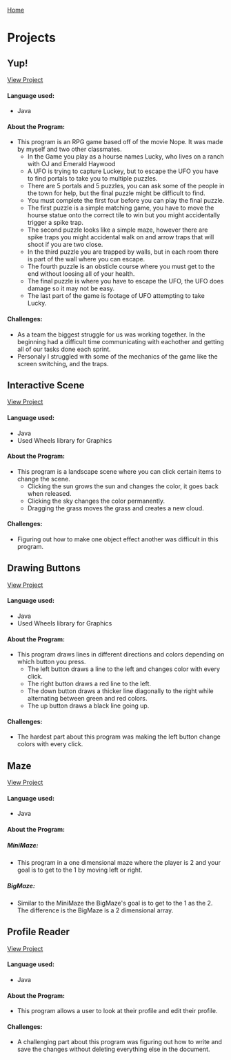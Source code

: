 [Home](./)
# Projects

## Yup!
[View Project](https://github.com/rpekash/Yup-RPG-Game)

#### Language used:
- Java

#### About the Program:
- This program is an RPG game based off of the movie Nope. It was made by myself and two other classmates.
  -  In the Game you play as a hourse names Lucky, who lives on a ranch with OJ and Emerald Haywood
  -  A UFO is trying to capture Luckey, but to escape the UFO you have to find portals to take you to multiple puzzles. 
  -  There are 5 portals and 5 puzzles, you can ask some of the people in the town for help, but the final puzzle might be difficult to find. 
  -  You must complete the first four before you can play the final puzzle.  
  -  The first puzzle is a simple matching game, you have to move the hourse statue onto the correct tile to win but you might
      accidentally trigger a spike trap. 
  -  The second puzzle looks like a simple maze, however there are spike traps you might accidental walk on and arrow traps 
      that will shoot if you are two close.
  -  In the third puzzle you are trapped by walls, but in each room there is part of the wall where you can escape. 
  -  The fourth puzzle is an obsticle course where you must get to the end without loosing all of your health. 
  -  The final puzzle is where you have to escape the UFO, the UFO does damage so it may not be easy. 
  -  The last part of the game is footage of UFO attempting to take Lucky. 

#### Challenges:
-  As a team the biggest struggle for us was working together. In the beginning had a difficult time communicating 
    with eachother and getting all of our tasks done each sprint. 
-  Personaly I struggled with some of the mechanics of the game like the screen switching, and the traps.


## Interactive Scene
[View Project](https://github.com/miatroiano/InteractiveScene)

#### Language used:
- Java
- Used Wheels library for Graphics

#### About the Program:
- This program is a landscape scene where you can click certain items to change the scene.
  - Clicking the sun grows the sun and changes the color, it goes back when released.
  - Clicking the sky changes the color permanently.
  - Dragging the grass moves the grass and creates a new cloud.

#### Challenges:
- Figuring out how to make one object effect another was difficult in this program.


## Drawing Buttons
[View Project](https://github.com/miatroiano/Drawing-buttons-)

#### Language used:
- Java
- Used Wheels library for Graphics

#### About the Program:
- This program draws lines in different directions and colors depending on which button you press.
  - The left button draws a line to the left and changes color with every click.
  - The right button draws a red line to the left.
  - The down button draws a thicker line diagonally to the right while alternating between green and red colors.
  - The up button draws a black line going up.

#### Challenges:
- The hardest part about this program was making the left button change colors with every click.


## Maze
[View Project](https://github.com/miatroiano/Maze)

#### Language used:
- Java

#### About the Program:
##### MiniMaze:
  - This program in a one dimensional maze where the player is 2 and your goal is to get to the 1 by moving left or right.

##### BigMaze:
  - Similar to the MiniMaze the BigMaze's goal is to get to the 1 as the 2. The difference is the BigMaze is a 2 dimensional array.


## Profile Reader
[View Project](https://github.com/miatroiano/ProfileReader)

#### Language used:
- Java

#### About the Program:
- This program allows a user to look at their profile and edit their profile.

#### Challenges:
-  A challenging part about this program was figuring out how to write and save the changes without deleting everything else in the document.
